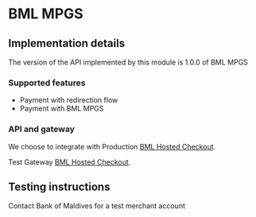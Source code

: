 # BML MPGS

## Implementation details
The version of the API implemented by this module is 1.0.0 of BML MPGS

### Supported features

- Payment with redirection flow
- Payment with BML MPGS


### API and gateway

We choose to integrate with
Production 	[BML Hosted Checkout](https://transaction.merchants.bankofmaldives.com.mv/).

Test Gateway	[BML Hosted Checkout](https://transaction.merchants.bankofmaldives.com.mv/).



## Testing instructions

Contact Bank of Maldives for a test merchant account
